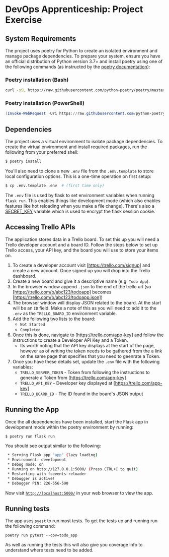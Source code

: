 # DevOps Apprenticeship: Project Exercise

## System Requirements

The project uses poetry for Python to create an isolated environment and manage package dependencies. To prepare your system, ensure you have an official distribution of Python version 3.7+ and install poetry using one of the following commands (as instructed by the [poetry documentation](https://python-poetry.org/docs/#system-requirements)):

### Poetry installation (Bash)

```bash
curl -sSL https://raw.githubusercontent.com/python-poetry/poetry/master/install-poetry.py | python -
```

### Poetry installation (PowerShell)

```powershell
(Invoke-WebRequest -Uri https://raw.githubusercontent.com/python-poetry/poetry/master/get-poetry.py -UseBasicParsing).Content | python
```

## Dependencies

The project uses a virtual environment to isolate package dependencies. To create the virtual environment and install required packages, run the following from your preferred shell:

```bash
$ poetry install
```

You'll also need to clone a new `.env` file from the `.env.template` to store local configuration options. This is a one-time operation on first setup:

```bash
$ cp .env.template .env  # (first time only)
```

The `.env` file is used by flask to set environment variables when running `flask run`. This enables things like development mode (which also enables features like hot reloading when you make a file change). There's also a [SECRET_KEY](https://flask.palletsprojects.com/en/1.1.x/config/#SECRET_KEY) variable which is used to encrypt the flask session cookie.

## Accessing Trello APIs

The application stores data in a Trello board. To set this up you will need a Trello developer account and a board ID. Follow the steps below to set up Trello access, your API key, and the board you will use to store your items on.

1. To create a developer account visit [https://trello.com/signup] and create a new account. Once signed up you will drop into the Trello dashboard.
2. Create a new board and give it a descriptive name (e.g. `Todo App`).
3. In the browser window append `.json` to the end of the trello url (so [https://trello.com/b/abc123/todoapp] becomes [https://trello.com/b/abc123/todoapp.json])
4. The browser window will display JSON related to the board. At the start will be an `ID` field. Make a note of this as you will need to add it to the `.env` as the `TRELLO_BOARD_ID` environment variable.
5. Add the following two lists to the board:
    * `Not Started`
    * `Completed`
6. Once this is done, navigate to [https://trello.com/app-key] and follow the instructions to create a Developer API Key and a Token.
    * Its worth noting that the API key displays at the start of the page, however as of writing the token needs to be gathered from the a link on the same page that specifies that you need to geenrate a Token.
7. Once you have these details set, update the `.env` file with the following variables:
    * `TRELLO_SERVER_TOKEN` - Token from following the instructions to generate a Token from [https://trello.com/app-key]
    * `TRELLO_API_KEY` - Developer key displayed at [https://trello.com/app-key]
    * `TRELLO_BOARD_ID` - The ID found in the board's JSON output

## Running the App

Once the all dependencies have been installed, start the Flask app in development mode within the poetry environment by running:
```bash
$ poetry run flask run
```

You should see output similar to the following:
```bash
 * Serving Flask app "app" (lazy loading)
 * Environment: development
 * Debug mode: on
 * Running on http://127.0.0.1:5000/ (Press CTRL+C to quit)
 * Restarting with fsevents reloader
 * Debugger is active!
 * Debugger PIN: 226-556-590
```
Now visit [`http://localhost:5000/`](http://localhost:5000/) in your web browser to view the app.

## Running tests

The app uses `pyest` to run most tests. To get the tests up and running run the following command:

```
poetry run pytest --cov=todo_app
```

As well as running the tests this will also give you coverage info to understand where tests need to be added.
